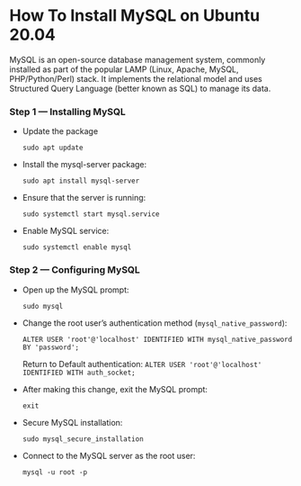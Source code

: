 # How To Install MySQL on Ubuntu 20.04

MySQL is an open-source database management system, commonly installed as part of the popular LAMP (Linux, Apache, MySQL, PHP/Python/Perl) stack. It implements the relational model and uses Structured Query Language (better known as SQL) to manage its data.

### Step 1 — Installing MySQL

* Update the package
  ```
  sudo apt update
  ```
* Install the mysql-server package:
  ```
  sudo apt install mysql-server
  ```
* Ensure that the server is running:
  ```
  sudo systemctl start mysql.service
  ```
* Enable MySQL service:
  ```
  sudo systemctl enable mysql
  ```
  
### Step 2 — Configuring MySQL

* Open up the MySQL prompt:
  ```
  sudo mysql
  ```
* Change the root user’s authentication method (`mysql_native_password`):
  ```
  ALTER USER 'root'@'localhost' IDENTIFIED WITH mysql_native_password BY 'password';
  ```
  Return to Default authentication: `ALTER USER 'root'@'localhost' IDENTIFIED WITH auth_socket;`

* After making this change, exit the MySQL prompt:
  ```
  exit
  ```
* Secure MySQL installation:
  ```
  sudo mysql_secure_installation
  ```
* Connect to the MySQL server as the root user:
  ```
  mysql -u root -p
  ```
